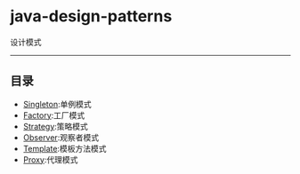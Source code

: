 # java-design-patterns
设计模式

-----------------------
## 目录

- [Singleton](/src/com/design/singleton/):单例模式
- [Factory](/src/com/design/factory/):工厂模式
- [Strategy](src/com/design/strategy/):策略模式
- [Observer](src/com/design/observer/):观察者模式
- [Template](src/com/design/template/):模板方法模式
- [Proxy](src/com/design/proxy/):代理模式


